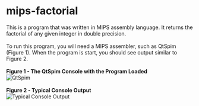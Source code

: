 # mips-factorial
This is a program that was written in MIPS assembly language. It returns the factorial of any given integer in double precision.<br />
<br />
To run this program, you will need a MIPS assembler, such as QtSpim (Figure 1). When the program is start, you should see output similar to Figure 2.<br />
<br />
**Figure 1 - The QtSpim Console with the Program Loaded**  
![QtSpim](https://github.com/mikeuf/mips-factorial/blob/master/2-QtSpim.png "QtSpim")
<br />
<br />
**Figure 2 - Typical Console Output**  
![Typical Console Output](https://github.com/mikeuf/mips-factorial/blob/master/1-console.png "Typical Console Output")
<br />
<br />
